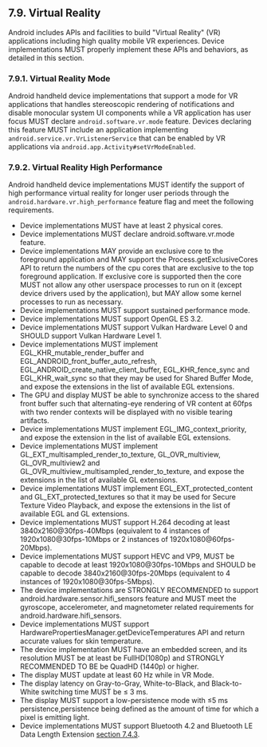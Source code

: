 ## 7.9\. Virtual Reality

Android includes APIs and facilities to build "Virtual Reality" (VR) applications including high
quality mobile VR experiences. Device implementations MUST properly implement these APIs and
behaviors, as detailed in this section.

### 7.9.1\. Virtual Reality Mode

Android handheld device implementations that support a mode for VR applications that handles
stereoscopic rendering of notifications and disable monocular system UI components while a VR
application has user focus MUST declare `android.software.vr.mode` feature. Devices declaring this
feature MUST include an application implementing `android.service.vr.VrListenerService` that can be
enabled by VR applications via `android.app.Activity#setVrModeEnabled`.

### 7.9.2\. Virtual Reality High Performance

Android handheld device implementations MUST identify the support of high performance virtual
reality for longer user periods through the `android.hardware.vr.high_performance` feature flag and
meet the following requirements.

*   Device implementations MUST have at least 2 physical cores.
*   Device implementations MUST declare android.software.vr.mode feature.
*   Device implementations MAY provide an exclusive core to the foreground
    application and MAY support the Process.getExclusiveCores API to return
    the numbers of the cpu cores that are exclusive to the top foreground
    application. If exclusive core is supported then the core MUST not allow
    any other userspace processes to run on it (except device drivers used
    by the application), but MAY allow some kernel processes to run as
    necessary.
*   Device implementations MUST support sustained performance mode.
*   Device implementations MUST support OpenGL ES 3.2.
*   Device implementations MUST support Vulkan Hardware Level 0 and SHOULD support
    Vulkan Hardware Level 1.
*   Device implementations MUST implement EGL_KHR_mutable_render_buffer and
    EGL_ANDROID_front_buffer_auto_refresh, EGL_ANDROID_create_native_client_buffer,
    EGL_KHR_fence_sync and EGL_KHR_wait_sync so that they may be used for Shared Buffer Mode, and
    expose the extensions in the list of available EGL extensions.
*   The GPU and display MUST be able to synchronize access to the shared front buffer such that
    alternating-eye rendering of VR content at 60fps with two render contexts will be displayed with
    no visible tearing artifacts.
*   Device implementations MUST implement EGL_IMG_context_priority, and expose the extension in the
    list of available EGL extensions.
*   Device implementations MUST implement GL_EXT_multisampled_render_to_texture, GL_OVR_multiview,
    GL_OVR_multiview2 and GL_OVR_multiview_multisampled_render_to_texture, and expose the extensions
    in the list of available GL extensions.
*   Device implementations MUST implement EGL_EXT_protected_content and GL_EXT_protected_textures so
    that it may be used for Secure Texture Video Playback, and expose the extensions in the list of
    available EGL and GL extensions.
*   Device implementations MUST support H.264 decoding at least 3840x2160@30fps-40Mbps (equivalent
    to 4 instances of 1920x1080@30fps-10Mbps or 2 instances of 1920x1080@60fps-20Mbps).
*   Device implementations MUST support HEVC and VP9, MUST be capable to decode at least
    1920x1080@30fps-10Mbps and SHOULD be capable to decode 3840x2160@30fps-20Mbps (equivalent to
    4 instances of 1920x1080@30fps-5Mbps).
*   The device implementations are STRONGLY RECOMMENDED to support
    android.hardware.sensor.hifi_sensors feature and MUST meet the gyroscope, accelerometer, and
    magnetometer related requirements for android.hardware.hifi_sensors.
*   Device implementations MUST support HardwarePropertiesManager.getDeviceTemperatures API and
    return accurate values for skin temperature.
*   The device implementation MUST have an embedded screen, and its resolution MUST be at least be
    FullHD(1080p) and STRONGLY RECOMMENDED TO BE  be QuadHD (1440p) or higher.
*   The display MUST update at least 60 Hz while in VR Mode.
*   The display latency on Gray-to-Gray, White-to-Black, and Black-to-White switching time MUST
    be ≤ 3 ms.
*   The display MUST support a low-persistence mode with ≤5 ms persistence,persistence being
    defined as the amount of time for which a pixel is emitting light.
*   Device implementations MUST support Bluetooth 4.2 and Bluetooth LE Data Length Extension
    [section 7.4.3](#7_4_3_bluetooth).
